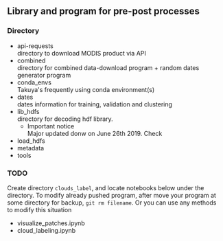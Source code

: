 ## Library and program for pre-post processes

### Directory
- api-requests  
  directory to download MODIS product via API          
- combined  
  directory for combined data-download program + random dates generator program
- conda_envs    
  Takuya's frequently using conda environment(s)  
- dates  
  dates information for training, validation and clustering 
- lib_hdfs  
  directory for decoding hdf library.
  * Important notice  
    Major updated donw on June 26th 2019. Check 
- load_hdfs  
- metadata
- tools

### TODO

Create directory `clouds_label`, and locate notebooks below under the directory.
To modify already pushed program, after move your program at some directory for backup, `git rm filename`. Or you can use any methods to modify this situation

- visualize_patches.ipynb
- cloud_labeling.ipynb  
